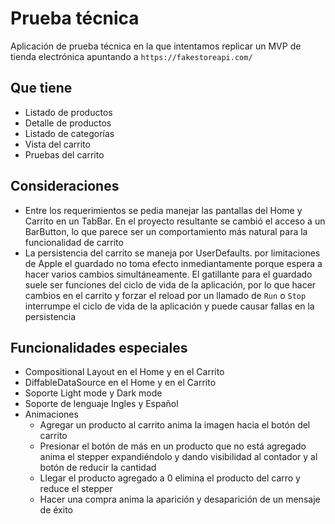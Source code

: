 # Prueba técnica

Aplicación de prueba técnica en la que intentamos replicar un MVP de tienda electrónica apuntando a `https://fakestoreapi.com/`

## Que tiene

* Listado de productos
* Detalle de productos
* Listado de categorías
* Vista del carrito
* Pruebas del carrito

## Consideraciones

* Entre los requerimientos se pedia manejar las pantallas del Home y Carrito en un TabBar. En el proyecto resultante se cambió el acceso a un BarButton, lo que parece ser un comportamiento más natural para la funcionalidad de carrito
* La persistencia del carrito se maneja por UserDefaults. por limitaciones de Apple el guardado no toma efecto inmediantamente porque espera a hacer varios cambios simultáneamente. El gatillante para el guardado suele ser funciones del ciclo de vida de la aplicación, por lo que hacer cambios en el carrito y forzar el reload por un llamado de `Run` o `Stop` interrumpe el ciclo de vida de la aplicación y puede causar fallas en la persistencia

## Funcionalidades especiales

* Compositional Layout en el Home y en el Carrito
* DiffableDataSource en el Home y en el Carrito
* Soporte Light mode y Dark mode
* Soporte de lenguaje Ingles y Español
* Animaciones
  - Agregar un producto al carrito anima la imagen hacia el botón del carrito
  - Presionar el botón de más en un producto que no está agregado anima el stepper expandiéndolo y dando visibilidad al contador y al botón de reducir la cantidad
  - Llegar el producto agregado a 0 elimina el producto del carro y reduce el stepper
  - Hacer una compra anima la aparición y desaparición de un mensaje de éxito
